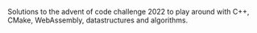 Solutions to the advent of code challenge 2022 to play around with C++, CMake, WebAssembly, datastructures and algorithms.
